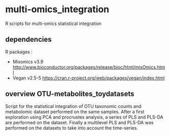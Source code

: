 # multi-omics_integration
R scripts for multi-omics statistical integration


## dependencies 
R packages :
- Mixomics v3.9 http://www.bioconductor.org/packages/release/bioc/html/mixOmics.html
- Vegan v2.5-5 https://cran.r-project.org/web/packages/vegan/index.html

## overview OTU-metabolites_toydatasets
Script for the statistical integration of OTU taxonomic counts and metabolomic dataset performed on the same samples. 
After a first exploration using PCA and procrustes analysis, a series of PLS and PLS-DA are performed on the dataset. Finally a multilevel PLS and PLS-DA was performed on the datasets to take into account the time-series.
